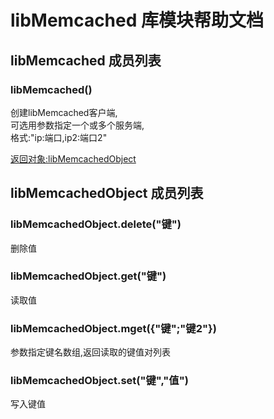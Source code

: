 # libMemcached 库模块帮助文档

<a id="libMemcached"></a>
## libMemcached 成员列表


<a id="libMemcached()"></a>
### libMemcached() 
 创建libMemcached客户端,  
可选用参数指定一个或多个服务端,  
格式:"ip:端口,ip2:端口2"  
  
[返回对象:libMemcachedObject](#libMemcachedObject)

<a id="libMemcachedObject"></a>
## libMemcachedObject 成员列表


<a id="libMemcachedObject.delete"></a>
### libMemcachedObject.delete("键") 
 删除值

<a id="libMemcachedObject.get"></a>
### libMemcachedObject.get("键") 
 读取值

<a id="libMemcachedObject.mget"></a>
### libMemcachedObject.mget({"键";"键2"}) 
 参数指定键名数组,返回读取的键值对列表

<a id="libMemcachedObject.set"></a>
### libMemcachedObject.set("键","值") 
 写入键值
